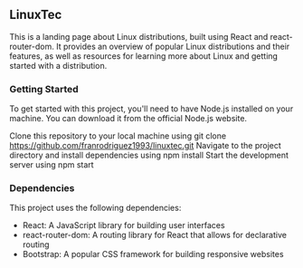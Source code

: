 ## LinuxTec

This is a landing page about Linux distributions, built using React and react-router-dom. It provides an overview of popular Linux distributions and their features, as well as resources for learning more about Linux and getting started with a distribution.

### Getting Started

To get started with this project, you'll need to have Node.js installed on your machine. You can download it from the official Node.js website.

Clone this repository to your local machine using git clone https://github.com/franrodriguez1993/linuxtec.git
Navigate to the project directory and install dependencies using npm install
Start the development server using npm start

### Dependencies

This project uses the following dependencies:

- React: A JavaScript library for building user interfaces
- react-router-dom: A routing library for React that allows for declarative routing
- Bootstrap: A popular CSS framework for building responsive websites
